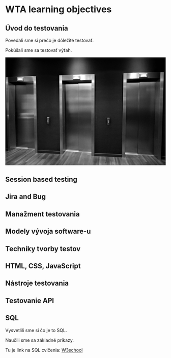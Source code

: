 # WTA learning objectives

## **Úvod do testovania**

Povedali sme si prečo je dôležité testovať.

Pokúšali sme sa testovať výťah.

![Výťahy](Elevators.jpg)
## **Session based testing** 

## **Jira and Bug**

## **Manažment testovania**

## **Modely vývoja software-u** 

## **Techniky tvorby testov**

## **HTML, CSS, JavaScript**

## **Nástroje testovania** 

## **Testovanie API** 

## **SQL** 

Vysvetlili sme si čo je to SQL.

Naučili sme sa základné príkazy.

Tu je link na SQL cvičenia:
[W3school](https://www.w3schools.com/sql/sql_exercises.asp
)